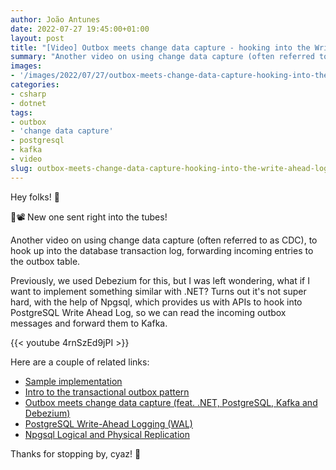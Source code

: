 ```yaml
---
author: João Antunes
date: 2022-07-27 19:45:00+01:00
layout: post
title: "[Video] Outbox meets change data capture - hooking into the Write-Ahead Log (feat. .NET, PostgreSQL & Kafka)"
summary: "Another video on using change data capture (often referred to as CDC), to hook up into the database transaction log, forwarding incoming entries to the outbox table."
images:
- '/images/2022/07/27/outbox-meets-change-data-capture-hooking-into-the-write-ahead-log.png'
categories:
- csharp
- dotnet
tags:
- outbox
- 'change data capture'
- postgresql
- kafka
- video
slug: outbox-meets-change-data-capture-hooking-into-the-write-ahead-log
---
```


Hey folks! 👋

📢📽️ New one sent right into the tubes!

Another video on using change data capture (often referred to as CDC), to hook up into the database transaction log, forwarding incoming entries to the outbox table.

Previously, we used Debezium for this, but I was left wondering, what if I want to implement something similar with .NET? Turns out it's not super hard, with the help of Npgsql, which provides us with APIs to hook into PostgreSQL Write Ahead Log, so we can read the incoming outbox messages and forward them to Kafka.

{{< youtube 4rnSzEd9jPI >}}

Here are a couple of related links:

- [Sample implementation](https://github.com/joaofbantunes/PostgresChangeDataCaptureOutboxSample)
- [Intro to the transactional outbox pattern](https://youtu.be/suKSJ5DvynA)
- [Outbox meets change data capture (feat. .NET, PostgreSQL, Kafka and Debezium)](https://youtu.be/WcmLvoxs9ps)
- [PostgreSQL Write-Ahead Logging (WAL)](https://www.postgresql.org/docs/current/wal-intro.html)
- [Npgsql Logical and Physical Replication](https://www.npgsql.org/doc/replication.html)

Thanks for stopping by, cyaz! 👋

